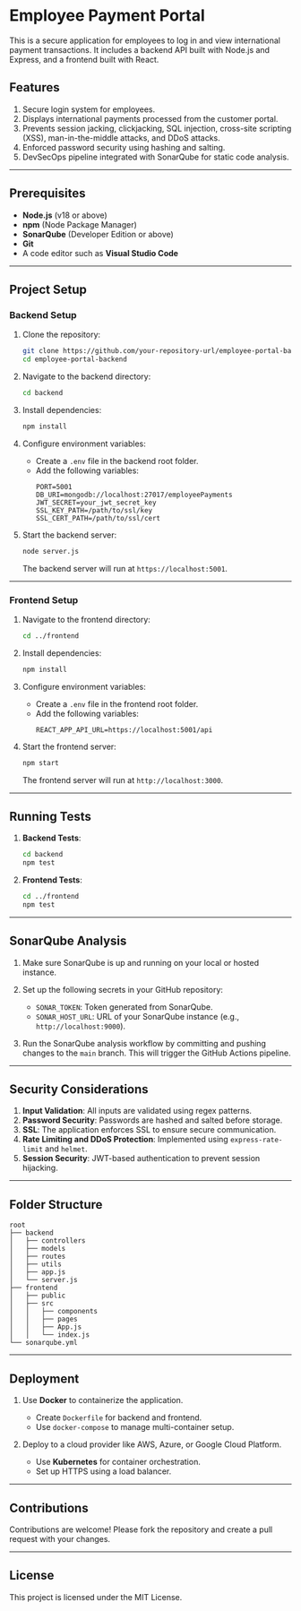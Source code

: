 # Employee Payment Portal

This is a secure application for employees to log in and view international payment transactions. It includes a backend API built with Node.js and Express, and a frontend built with React.

## Features

1. Secure login system for employees.
2. Displays international payments processed from the customer portal.
3. Prevents session jacking, clickjacking, SQL injection, cross-site scripting (XSS), man-in-the-middle attacks, and DDoS attacks.
4. Enforced password security using hashing and salting.
5. DevSecOps pipeline integrated with SonarQube for static code analysis.

---

## Prerequisites

- **Node.js** (v18 or above)
- **npm** (Node Package Manager)
- **SonarQube** (Developer Edition or above)
- **Git**
- A code editor such as **Visual Studio Code**

---

## Project Setup

### Backend Setup

1. Clone the repository:
   ```bash
   git clone https://github.com/your-repository-url/employee-portal-backend.git
   cd employee-portal-backend
   ```

2. Navigate to the backend directory:
   ```bash
   cd backend
   ```

3. Install dependencies:
   ```bash
   npm install
   ```

4. Configure environment variables:
   - Create a `.env` file in the backend root folder.
   - Add the following variables:
     ```env
     PORT=5001
     DB_URI=mongodb://localhost:27017/employeePayments
     JWT_SECRET=your_jwt_secret_key
     SSL_KEY_PATH=/path/to/ssl/key
     SSL_CERT_PATH=/path/to/ssl/cert
     ```

5. Start the backend server:
   ```bash
   node server.js
   ```
   The backend server will run at `https://localhost:5001`.

---

### Frontend Setup

1. Navigate to the frontend directory:
   ```bash
   cd ../frontend
   ```

2. Install dependencies:
   ```bash
   npm install
   ```

3. Configure environment variables:
   - Create a `.env` file in the frontend root folder.
   - Add the following variables:
     ```env
     REACT_APP_API_URL=https://localhost:5001/api
     ```

4. Start the frontend server:
   ```bash
   npm start
   ```
   The frontend server will run at `http://localhost:3000`.

---

## Running Tests

1. **Backend Tests**:
   ```bash
   cd backend
   npm test
   ```

2. **Frontend Tests**:
   ```bash
   cd ../frontend
   npm test
   ```

---

## SonarQube Analysis

1. Make sure SonarQube is up and running on your local or hosted instance.

2. Set up the following secrets in your GitHub repository:
   - `SONAR_TOKEN`: Token generated from SonarQube.
   - `SONAR_HOST_URL`: URL of your SonarQube instance (e.g., `http://localhost:9000`).

3. Run the SonarQube analysis workflow by committing and pushing changes to the `main` branch. This will trigger the GitHub Actions pipeline.

---

## Security Considerations

1. **Input Validation**: All inputs are validated using regex patterns.
2. **Password Security**: Passwords are hashed and salted before storage.
3. **SSL**: The application enforces SSL to ensure secure communication.
4. **Rate Limiting and DDoS Protection**: Implemented using `express-rate-limit` and `helmet`.
5. **Session Security**: JWT-based authentication to prevent session hijacking.

---

## Folder Structure

```
root
├── backend
│   ├── controllers
│   ├── models
│   ├── routes
│   ├── utils
│   ├── app.js
│   └── server.js
├── frontend
│   ├── public
│   ├── src
│   │   ├── components
│   │   ├── pages
│   │   ├── App.js
│   │   └── index.js
└── sonarqube.yml
```

---

## Deployment

1. Use **Docker** to containerize the application.
   - Create `Dockerfile` for backend and frontend.
   - Use `docker-compose` to manage multi-container setup.

2. Deploy to a cloud provider like AWS, Azure, or Google Cloud Platform.
   - Use **Kubernetes** for container orchestration.
   - Set up HTTPS using a load balancer.

---

## Contributions

Contributions are welcome! Please fork the repository and create a pull request with your changes.

---

## License

This project is licensed under the MIT License.


